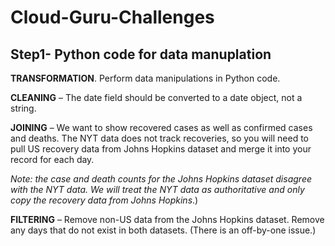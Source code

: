 # Cloud-Guru-Challenges
## Step1-  Python code for data manuplation 

**TRANSFORMATION**. Perform data manipulations in Python code. 
       
**CLEANING** – The date field should be converted to a date object, not a string.

**JOINING** – We want to show recovered cases as well as confirmed cases and deaths. The NYT data does not track recoveries, 
so you will need to pull US recovery data from Johns Hopkins dataset and merge it into your record for each day. 
            
_Note: the case and death counts for the Johns Hopkins dataset disagree with the NYT data. 
We will treat the NYT data as authoritative and only copy the recovery data from Johns Hopkins_.)

**FILTERING** – Remove non-US data from the Johns Hopkins dataset. Remove any days that do not exist in both datasets.
    (There is an off-by-one issue.)
